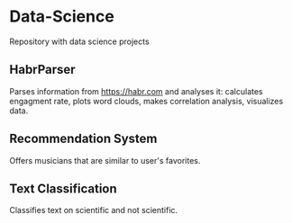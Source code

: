 # Data-Science
Repository with data science projects

## HabrParser
Parses information from https://habr.com and analyses it: calculates engagment rate, plots word clouds, makes correlation analysis, visualizes data.

## Recommendation System
Offers musicians that are similar to user's favorites. 

## Text Classification
Classifies text on scientific and not scientific. 

